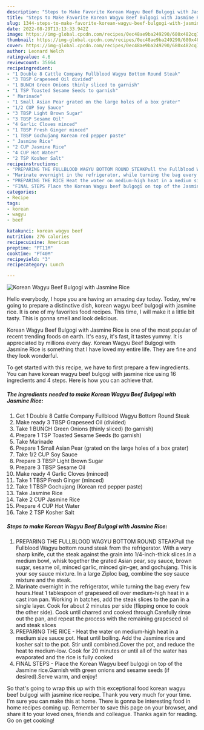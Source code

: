 ```yaml
---
description: "Steps to Make Favorite Korean Wagyu Beef Bulgogi with Jasmine Rice"
title: "Steps to Make Favorite Korean Wagyu Beef Bulgogi with Jasmine Rice"
slug: 1344-steps-to-make-favorite-korean-wagyu-beef-bulgogi-with-jasmine-rice
date: 2022-08-29T13:13:33.942Z
image: https://img-global.cpcdn.com/recipes/0ec48ae9ba249290/680x482cq70/korean-wagyu-beef-bulgogi-with-jasmine-rice-recipe-main-photo.jpg
thumbnail: https://img-global.cpcdn.com/recipes/0ec48ae9ba249290/680x482cq70/korean-wagyu-beef-bulgogi-with-jasmine-rice-recipe-main-photo.jpg
cover: https://img-global.cpcdn.com/recipes/0ec48ae9ba249290/680x482cq70/korean-wagyu-beef-bulgogi-with-jasmine-rice-recipe-main-photo.jpg
author: Leonard Welch
ratingvalue: 4.6
reviewcount: 35664
recipeingredient:
- "1 Double 8 Cattle Company Fullblood Wagyu Bottom Round Steak"
- "3 TBSP Grapeseed Oil divided"
- "1 BUNCH Green Onions thinly sliced to garnish"
- "1 TSP Toasted Sesame Seeds to garnish"
- " Marinade"
- "1 Small Asian Pear grated on the large holes of a box grater"
- "1/2 CUP Soy Sauce"
- "3 TBSP Light Brown Sugar"
- "3 TBSP Sesame Oil"
- "4 Garlic Cloves minced"
- "1 TBSP Fresh Ginger minced"
- "1 TBSP Gochujang Korean red pepper paste"
- " Jasmine Rice"
- "2 CUP Jasmine Rice"
- "4 CUP Hot Water"
- "2 TSP Kosher Salt"
recipeinstructions:
- "PREPARING THE FULLBLOOD WAGYU BOTTOM ROUND STEAKPull the Fullblood Wagyu bottom round steak from the refrigerator. With a very sharp knife, cut the steak against the grain into 1/4-inch-thick slices.In a medium bowl, whisk together the grated Asian pear, soy sauce, brown sugar, sesame oil, minced garlic, minced gin-ger, and gochujang. This is your soy sauce mixture. In a large Ziploc bag, combine the soy sauce mixture and the steak."
- "Marinate overnight in the refrigerator, while turning the bag every few hours.Heat 1 tablespoon of grapeseed oil over medium-high heat in a cast iron pan. Working in batches, add the steak slices to the pan in a single layer. Cook for about 2 minutes per side (flipping once to cook the other side). Cook until charred and cooked through.Carefully rinse out the pan, and repeat the process with the remaining grapeseed oil and steak slices"
- "PREPARING THE RICE Heat the water on medium-high heat in a medium size sauce pot. Heat until boiling. Add the Jasmine rice and kosher salt to the pot. Stir until combined.Cover the pot, and reduce the heat to medium-low. Cook for 20 minutes or until all of the water has evaporated and the rice is fully cooked"
- "FINAL STEPS Place the Korean Wagyu beef bulgogi on top of the Jasmine rice.Garnish with green onions and sesame seeds (if desired).Serve warm, and enjoy!"
categories:
- Recipe
tags:
- korean
- wagyu
- beef

katakunci: korean wagyu beef 
nutrition: 276 calories
recipecuisine: American
preptime: "PT11M"
cooktime: "PT40M"
recipeyield: "3"
recipecategory: Lunch

---
```



![Korean Wagyu Beef Bulgogi with Jasmine Rice](https://img-global.cpcdn.com/recipes/0ec48ae9ba249290/680x482cq70/korean-wagyu-beef-bulgogi-with-jasmine-rice-recipe-main-photo.jpg)

Hello everybody, I hope you are having an amazing day today. Today, we're going to prepare a distinctive dish, korean wagyu beef bulgogi with jasmine rice. It is one of my favorites food recipes. This time, I will make it a little bit tasty. This is gonna smell and look delicious.



Korean Wagyu Beef Bulgogi with Jasmine Rice is one of the most popular of recent trending foods on earth. It's easy, it's fast, it tastes yummy. It is appreciated by millions every day. Korean Wagyu Beef Bulgogi with Jasmine Rice is something that I have loved my entire life. They are fine and they look wonderful.


To get started with this recipe, we have to first prepare a few ingredients. You can have korean wagyu beef bulgogi with jasmine rice using 16 ingredients and 4 steps. Here is how you can achieve that.

<!--inarticleads1-->

##### The ingredients needed to make Korean Wagyu Beef Bulgogi with Jasmine Rice:

1. Get 1 Double 8 Cattle Company Fullblood Wagyu Bottom Round Steak
1. Make ready 3 TBSP Grapeseed Oil (divided)
1. Take 1 BUNCH Green Onions (thinly sliced) (to garnish)
1. Prepare 1 TSP Toasted Sesame Seeds (to garnish)
1. Take  Marinade
1. Prepare 1 Small Asian Pear (grated on the large holes of a box grater)
1. Take 1/2 CUP Soy Sauce
1. Prepare 3 TBSP Light Brown Sugar
1. Prepare 3 TBSP Sesame Oil
1. Make ready 4 Garlic Cloves (minced)
1. Take 1 TBSP Fresh Ginger (minced)
1. Take 1 TBSP Gochujang (Korean red pepper paste)
1. Take  Jasmine Rice
1. Take 2 CUP Jasmine Rice
1. Prepare 4 CUP Hot Water
1. Take 2 TSP Kosher Salt




<!--inarticleads2-->

##### Steps to make Korean Wagyu Beef Bulgogi with Jasmine Rice:

1. PREPARING THE FULLBLOOD WAGYU BOTTOM ROUND STEAKPull the Fullblood Wagyu bottom round steak from the refrigerator. With a very sharp knife, cut the steak against the grain into 1/4-inch-thick slices.In a medium bowl, whisk together the grated Asian pear, soy sauce, brown sugar, sesame oil, minced garlic, minced gin-ger, and gochujang. This is your soy sauce mixture. In a large Ziploc bag, combine the soy sauce mixture and the steak.
1. Marinate overnight in the refrigerator, while turning the bag every few hours.Heat 1 tablespoon of grapeseed oil over medium-high heat in a cast iron pan. Working in batches, add the steak slices to the pan in a single layer. Cook for about 2 minutes per side (flipping once to cook the other side). Cook until charred and cooked through.Carefully rinse out the pan, and repeat the process with the remaining grapeseed oil and steak slices
1. PREPARING THE RICE - Heat the water on medium-high heat in a medium size sauce pot. Heat until boiling. Add the Jasmine rice and kosher salt to the pot. Stir until combined.Cover the pot, and reduce the heat to medium-low. Cook for 20 minutes or until all of the water has evaporated and the rice is fully cooked
1. FINAL STEPS - Place the Korean Wagyu beef bulgogi on top of the Jasmine rice.Garnish with green onions and sesame seeds (if desired).Serve warm, and enjoy!




So that's going to wrap this up with this exceptional food korean wagyu beef bulgogi with jasmine rice recipe. Thank you very much for your time. I'm sure you can make this at home. There is gonna be interesting food in home recipes coming up. Remember to save this page on your browser, and share it to your loved ones, friends and colleague. Thanks again for reading. Go on get cooking!

